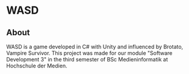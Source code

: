 # WASD

## About
WASD is a game developed in C# with Unity and influenced by Brotato, Vampire Survivor. This project was made for our module "Software Development 3" in the third semester of BSc Medieninformatik at
Hochschule der Medien. 
